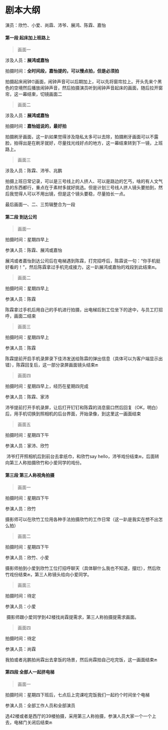 # 剧本大纲

演员：欣竹、小爱、尚霖、沛爷、展鸿、陈霖、嘉怡

#### 第一段 起床加上班路上

> 画面一

涉及人员：**展鸿或嘉怡** 

拍摄时间：**全时间段，嘉怡提的，可以慢点拍，但是必须拍**

​	拍摄起床闹钟⏰画面，闹钟声音可以后期加上，可以先将窗帘拉上。开头先来个黑色的空境然后播放闹钟声音，然后拍摄演员听到闹钟声音起床的画面，随后拉开窗帘，这一幕结束，切镜画面二

> 画面二

涉及人员：**展鸿或嘉怡**

拍摄时间：**嘉怡姐说的，最好拍**

​	拍摄刷牙画面，这一趴如果觉得涉及隐私太多可以去除，拍摄刷牙画面可以不露脸，拍得出是在刷牙就好，尽量找光线好点的地方，这一幕结束转到下一镜，上班路上。

>  画面三

涉及人员：陈霖、沛爷、兆鹏

​	拍摄上班日常记录，可以是三号线上的人挤人、可以是路边的乞丐，啥的有人文气息的东西都行，重点在于素材多就好挑选。但是计划三号线人挤人镜头要拍到，然后我觉得人可以不用出镜，但是这个镜头要稳，尽量拍长一点。

最后画面一、二、三剪辑整合为一段

#### 第二段 到达公司

>  画面一

拍摄时间：星期四早上

参演人员：陈霖、展鸿或嘉怡

​	展鸿或者嘉怡到达公司后在电梯遇到陈霖，打完招呼后，陈霖说一句：“你手机挺好看的！”，然后陈霖拿过手机完成接力，这一趴展鸿或嘉怡的戏段到此结束🔚。

> 画面二

拍摄时间：星期四早上

参演人员：陈霖

​	陈霖拿过手机后用自己的手机进行拍摄，出电梯后到工位坐下的途中，与员工打招呼，画面二结束

> 画面三

拍摄时间：星期四早上

参演人员：陈霖

​	陈霖提前开启手机录屏录下佳沛发送给陈霖的弹出信息（具体可以为客户端显示出错），陈霖回复后，这一部分录屏画面镜头结束🔚

>  画面四

拍摄时间：星期四早上，经历在星期四完成

参演人员：陈霖、家沛

​	沛爷提前打开手机录屏，让后打开钉钉和陈霖的消息窗口然后回复（OK，明白）后，用手机切换到照相机的后台界面，开始录像，到这里这一画面结束

>  画面五

拍摄时间：星期四下午

参演人员：家沛、欣竹

​	沛爷打开照相机后到前台去拿纸巾，和欣竹say hello，沛爷戏份结束🔚，后面转向第三人称拍摄欣竹和小爱同学的戏份。



#### 第三段 第三人称视角拍摄

>  画面一

拍摄时间：星期四下午

参演人员：欣竹

​	摄影师可以在欣竹工位用各种手法拍摄欣竹的工作日常（这一趴是我实在想不出怎么拍）

>  画面二

拍摄时间：星期四下午

参演人员：欣竹、小爱

​	摄影师拍到小爱到欣竹工位打招呼聊天（具体聊什么我也不知道，摆烂），然后欣竹戏份结束🔚，第三人称镜头给向小爱同学。

>  画面三

拍摄时间：待定

参演人员：小爱

​	摄影师跟小爱同学到42楼找尚霖提需求，第三人称拍摄提需求画面。

> 画面四

拍摄时间：待定

参演人员：尚霖

​	我拍或者兆鹏拍尚霖出去拿饭的场景，然后尚霖拍自己吃完饭，这一画面结束🔚



#### 第四段 全部人一起挤电梯

>  画面一

拍摄时间：星期四下班后，七点后上完课吃完饭我们一起约个时间坐个电梯

参演人员：全部工作人员和全部演员

​	选42楼或者是西厅的39楼拍摄，采用第三人称拍摄，参演人员大家一个一个上去，电梯门关闭后结束🔚